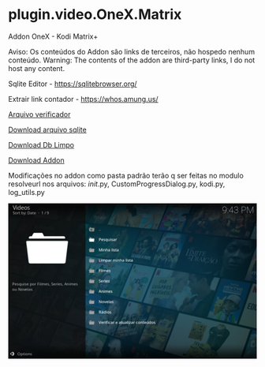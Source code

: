# plugin.video.OneX.Matrix
Addon OneX - Kodi Matrix+

Aviso: Os conteúdos do Addon são links de terceiros, não hospedo nenhum conteúdo.
Warning: The contents of the addon are third-party links, I do not host any content.

Sqlite Editor - https://sqlitebrowser.org/

Extrair link contador - https://whos.amung.us/

[Arquivo verificador](https://raw.githubusercontent.com/zoreu/base_onex/main/base.txt)

[Download arquivo sqlite](https://zoreu.inrupt.net/public/onex4.db)

[Download Db Limpo](https://github.com/zoreu/zoreu.github.io/raw/master/kodi/limpo01.db)

[Download Addon](https://github.com/OnePlayHD/OneRepo/raw/master/matrix/plugin.video.OneX.Matrix/plugin.video.OneX.Matrix-1.0.3.zip)

Modificações no addon como pasta padrão terão q ser feitas no modulo resolveurl nos arquivos: _init_.py, CustomProgressDialog.py, kodi.py, log_utils.py

![Onex Addon](https://raw.githubusercontent.com/zoreu/zoreu.github.io/master/kodi/onex_image.jpg)
